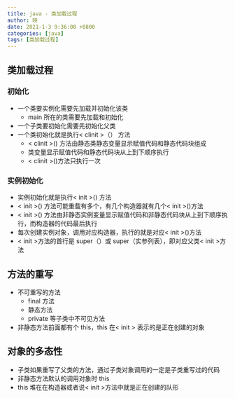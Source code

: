 ```yaml
---
title: java - 类加载过程
author: 晓
date: 2021-1-3 9:36:00 +0800
categories: [java]
tags: [类加载过程]
---
```


## 类加载过程

### 初始化

- 一个类要实例化需要先加载并初始化该类
  - main 所在的类需要先加载和初始化
- 一个子类要初始化需要先初始化父类
- 一个类初始化就是执行< clinit >（） 方法
  - < clinit >() 方法由静态类静态变量显示赋值代码和静态代码块组成
  - 类变量显示赋值代码和静态代码块从上到下顺序执行
  - < clinit >()方法只执行一次

### 实例初始化

- 实例初始化就是执行< init >() 方法
- < init >() 方法可能重载有多个，有几个构造器就有几个< init >()方法
- < init >() 方法由非静态实例变量显示赋值代码和非静态代码块从上到下顺序执行，而构造器的代码最后执行
- 每次创建实例对象，调用对应构造器，执行的就是对应< init >()方法
- < init >方法的首行是 super（）或 super（实参列表），即对应父类< init >方法

## 方法的重写

- 不可重写的方法
  - final 方法
  - 静态方法
  - private 等子类中不可见方法
- 非静态方法前面都有个 this，this 在< init > 表示的是正在创建的对象

## 对象的多态性

- 子类如果重写了父类的方法，通过子类对象调用的一定是子类重写过的代码
- 非静态方法默认的调用对象时 this
- this 堆在在构造器或者说< init >方法中就是正在创建的队形
